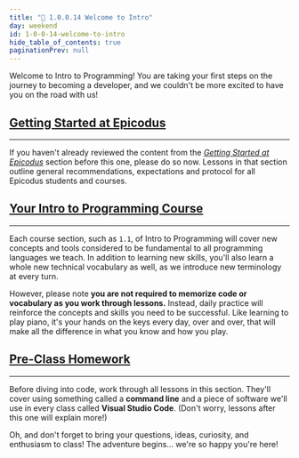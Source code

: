 ```yaml
---
title: "📓 1.0.0.14 Welcome to Intro"
day: weekend
id: 1-0-0-14-welcome-to-intro
hide_table_of_contents: true
paginationPrev: null
---
```


Welcome to Intro to Programming! You are taking your first steps on the journey to becoming a developer, and we couldn't be more excited to have you on the road with us!

## [Getting Started at Epicodus](#getting-started-at-epicodus)

---

If you haven't already reviewed the content from the [_Getting Started at Epicodus_]( https://old.learnhowtoprogram.com/fidgetech-1-introduction-to-programming) section before this one, please do so now. Lessons in that section outline general recommendations, expectations and protocol for all Epicodus students and courses.

## [Your Intro to Programming Course](#your-intro-to-programming-course)

---

Each course section, such as `1.1`, of Intro to Programming will cover new concepts and tools considered to be fundamental to all programming languages we teach. In addition to learning new skills, you'll also learn a whole new technical vocabulary as well, as we introduce new terminology at every turn.

However, please note **you are not required to memorize code or vocabulary as you work through lessons.** Instead, daily practice will reinforce the concepts and skills you need to be successful. Like learning to play piano, it's your hands on the keys every day, over and over, that will make all the difference in what you know and how you play.

## [Pre-Class Homework](#pre-class-homework)

---

Before diving into code, work through all lessons in this section. They'll cover using something called a **command line** and a piece of software we'll use in every class called **Visual Studio Code**. (Don't worry, lessons after this one will explain more!)

Oh, and don't forget to bring your questions, ideas, curiosity, and enthusiasm to class! The adventure begins... we're so happy you're here!
